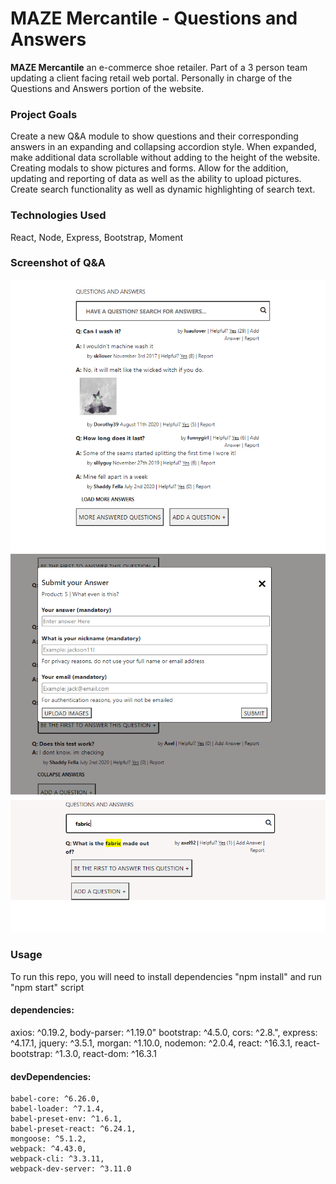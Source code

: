 # MAZE Mercantile - Questions and Answers

**MAZE Mercantile** an e-commerce shoe retailer.
Part of a 3 person team updating a client facing retail web portal.
Personally in charge of the Questions and Answers portion of the website.

### Project Goals
Create a new Q&A module to show questions and their corresponding answers in an expanding and collapsing accordion style.
When expanded, make additional data scrollable without adding to the height of the website. Creating modals to show pictures and forms. Allow for the addition, updating and reporting of data as well as the ability to upload pictures. Create search functionality as well as dynamic highlighting of search text.


### Technologies Used
React, Node, Express, Bootstrap, Moment

### Screenshot of Q&A
![QnA1](/QnA1.png)
![QnA2](/QnA2.png)
![QnA3](/QnA3.png)

### Usage
To run this repo, you will need to install dependencies "npm install" and run "npm start" script

#### dependencies:
  axios: ^0.19.2,
    body-parser: ^1.19.0"
    bootstrap: ^4.5.0,
    cors: ^2.8.",
    express: ^4.17.1,
    jquery: ^3.5.1,
    morgan: ^1.10.0,
    nodemon: ^2.0.4,
    react: ^16.3.1,
    react-bootstrap: ^1.3.0,
    react-dom: ^16.3.1

 #### devDependencies:
    babel-core: ^6.26.0,
    babel-loader: ^7.1.4,
    babel-preset-env: ^1.6.1,
    babel-preset-react: ^6.24.1,
    mongoose: ^5.1.2,
    webpack: ^4.43.0,
    webpack-cli: ^3.3.11,
    webpack-dev-server: ^3.11.0